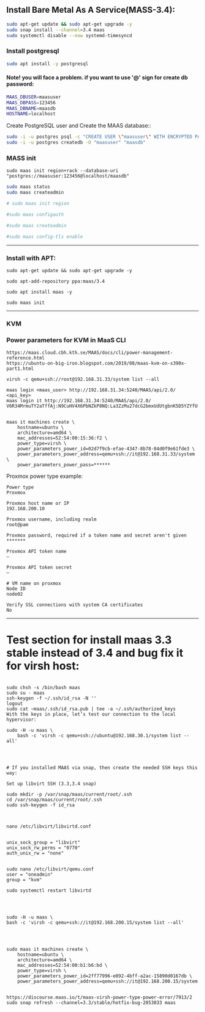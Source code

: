 ## Install Bare Metal As A Service(MASS-3.4):

```bash
sudo apt-get update && sudo apt-get upgrade -y
sudo snap install --channel=3.4 maas
sudo systemctl disable --now systemd-timesyncd
```

### Install postgresql
```bash
sudo apt install -y postgresql
```

#### Note! you will face a problem. if you want to use '@' sign for create db password:

```bash
MAAS_DBUSER=maasuser
MAAS_DBPASS=123456
MAAS_DBNAME=maasdb
HOSTNAME=localhost

```

Create PostgreSQL user and Create the MAAS database::

```bash
sudo -i -u postgres psql -c "CREATE USER \"maasuser\" WITH ENCRYPTED PASSWORD '123456'"
sudo -i -u postgres createdb -O "maasuser" "maasdb"
```

### MASS init
```
sudo maas init region+rack --database-uri "postgres://maasuser:123456@localhost/maasdb"
```


```bash
sudo maas status
sudo maas createadmin

# sudo maas init region

#sudo maas configauth

#sudo maas createadmin

#sudo maas config-tls enable
```

---

### Install with APT:

```
sudo apt-get update && sudo apt-get upgrade -y

sudo apt-add-repository ppa:maas/3.4

sudo apt install maas -y

sudo maas init

```

---

### KVM

### Power parameters for KVM in MaaS CLI 

```
https://maas.cloud.cbh.kth.se/MAAS/docs/cli/power-management-reference.html
https://ubuntu-on-big-iron.blogspot.com/2019/08/maas-kvm-on-s390x-part1.html
```



```
virsh -c qemu+ssh://root@192.168.31.33/system list --all

maas login <maas_user> http://192.168.31.34:5240/MAAS/api/2.0/ <api_key>
maas login it http://192.168.31.34:5240/MAAS/api/2.0/ V6R34MrmuTY2aTffAj:N9CuHV4X6PbNZkP8NQ:La3ZzMu27dcG2bmxUdUtgbnK5D5YZYfU


maas it machines create \
    hostname=ubuntu \
    architecture=amd64 \
    mac_addresses=52:54:00:15:36:f2 \
    power_type=virsh \
    power_parameters_power_id=02d7f9cb-efae-4347-8b78-04d0f9e61fde3 \
    power_parameters_power_address=qemu+ssh://it@192.168.31.33/system \
    power_parameters_power_pass=******
```


Proxmox power type example:
```
Power type
Proxmox

Proxmox host name or IP
192.168.200.10

Proxmox username, including realm
root@pam

Proxmox password, required if a token name and secret aren't given
*******

Proxmox API token name
—

Proxmox API token secret
—

# VM name on proxmox
Node ID
node02

Verify SSL connections with system CA certificates
No

```

----
# Test section for install maas 3.3 stable instead of 3.4 and bug fix it for virsh host:

```

sudo chsh -s /bin/bash maas  
sudo su - maas  
ssh-keygen -f ~/.ssh/id_rsa -N ''  
logout  
sudo cat ~maas/.ssh/id_rsa.pub | tee -a ~/.ssh/authorized_keys
With the keys in place, let’s test our connection to the local hypervisor:

sudo -H -u maas \
    bash -c 'virsh -c qemu+ssh://ubuntu@192.168.30.1/system list --all'




# If you installed MAAS via snap, then create the needed SSH keys this way:

Set up libvirt SSH (3.3,3.4 snap)

sudo mkdir -p /var/snap/maas/current/root/.ssh
cd /var/snap/maas/current/root/.ssh
sudo ssh-keygen -f id_rsa



nano /etc/libvirt/libvirtd.conf


unix_sock_group = "libvirt"
unix_sock_rw_perms = "0770"
auth_unix_rw = "none"


sudo nano /etc/libvirt/qemu.conf
user = "oneadmin"
group = "kvm"

sudo systemctl restart libvirtd




sudo -H -u maas \
bash -c 'virsh -c qemu+ssh://it@192.168.200.15/system list --all'




sudo maas it machines create \
    hostname=ubuntu \
    architecture=amd64 \
    mac_addresses=52:54:00:b1:b6:bd \
    power_type=virsh \
    power_parameters_power_id=2ff77996-e092-4bff-a2ac-15890d0167db \
    power_parameters_power_address=qemu+ssh://it@192.168.200.15/system 
    

https://discourse.maas.io/t/maas-virsh-power-type-power-error/7913/2
sudo snap refresh --channel=3.3/stable/hotfix-bug-2053033 maas

```



